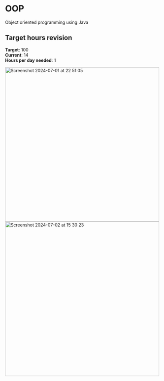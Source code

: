 # OOP
Object oriented programming using Java

## Target hours revision 
**Target**: 100 \
**Current**: 14\
**Hours per day needed**: 1 


<img width="500" alt="Screenshot 2024-07-01 at 22 51 05" src="https://github.com/LouiGee/OOP/assets/42655505/fe2878a9-5315-47be-8642-60993a64ef2e">

<img width="500" alt="Screenshot 2024-07-02 at 15 30 23" src="https://github.com/LouiGee/OOP/assets/42655505/fca13ee9-8622-42fe-aa9c-3e51440736ad">

